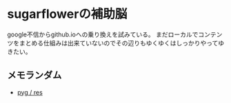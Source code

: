 # sugarflowerの補助脳

google不信からgithub.ioへの乗り換えを試みている。
まだローカルでコンテンツをまとめる仕組みは出来ていないのでその辺りもゆくゆくはしっかりやってゆきたい。


## メモランダム

- [pyg / res](pyg-res.md)

